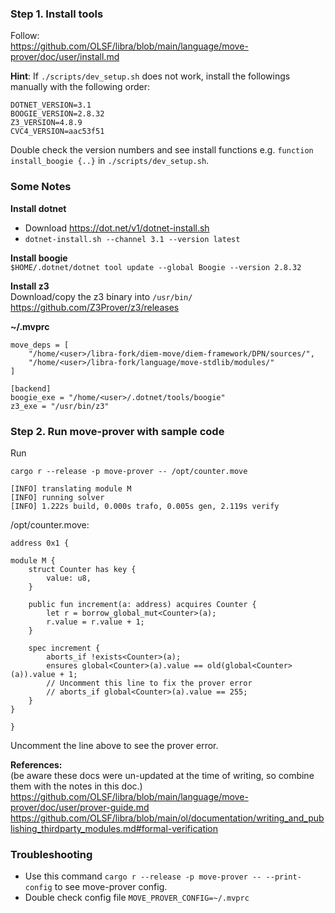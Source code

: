 
### Step 1. Install tools

Follow:   
https://github.com/OLSF/libra/blob/main/language/move-prover/doc/user/install.md  

**Hint**: If `./scripts/dev_setup.sh` does not work, install the followings manually with the following order:

```
DOTNET_VERSION=3.1
BOOGIE_VERSION=2.8.32
Z3_VERSION=4.8.9
CVC4_VERSION=aac53f51
```

Double check the version numbers and see install functions e.g. `function install_boogie {..}` in `./scripts/dev_setup.sh`.

### Some Notes

**Install dotnet**  
- Download https://dot.net/v1/dotnet-install.sh
- `dotnet-install.sh --channel 3.1 --version latest `

**Install boogie**  
`$HOME/.dotnet/dotnet tool update --global Boogie --version 2.8.32`

**Install z3**  
Download/copy the z3 binary into `/usr/bin/`  
https://github.com/Z3Prover/z3/releases

**~/.mvprc**  
```
move_deps = [
    "/home/<user>/libra-fork/diem-move/diem-framework/DPN/sources/",
    "/home/<user>/libra-fork/language/move-stdlib/modules/"
]

[backend]
boogie_exe = "/home/<user>/.dotnet/tools/boogie"
z3_exe = "/usr/bin/z3"
```

### Step 2. Run move-prover with sample code

Run 
```
cargo r --release -p move-prover -- /opt/counter.move 

[INFO] translating module M
[INFO] running solver
[INFO] 1.222s build, 0.000s trafo, 0.005s gen, 2.119s verify
```

/opt/counter.move:     
```
address 0x1 {

module M {
    struct Counter has key {
        value: u8,
    }

    public fun increment(a: address) acquires Counter {
        let r = borrow_global_mut<Counter>(a);
        r.value = r.value + 1;
    }

    spec increment {
        aborts_if !exists<Counter>(a);
        ensures global<Counter>(a).value == old(global<Counter>(a)).value + 1;
        // Uncomment this line to fix the prover error
        // aborts_if global<Counter>(a).value == 255;
    }
}

}
```

Uncomment the line above to see the prover error.

**References:**  
(be aware these docs were un-updated at the time of writing, so combine them with the notes in this doc.)
https://github.com/OLSF/libra/blob/main/language/move-prover/doc/user/prover-guide.md  
https://github.com/OLSF/libra/blob/main/ol/documentation/writing_and_publishing_thirdparty_modules.md#formal-verification  

### Troubleshooting

- Use this command `cargo r --release -p move-prover -- --print-config` to see move-prover config. 
- Double check config file `MOVE_PROVER_CONFIG=~/.mvprc`
